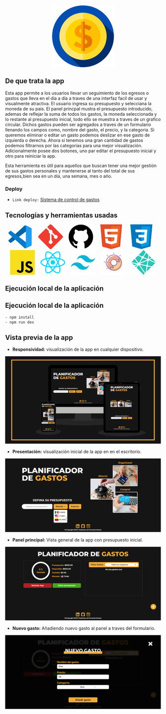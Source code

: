 <p align="center">
  <img height="200" src="https://github.com/fernando8alvarez/Control-Gastos/blob/main/Imgs/icon-ahorro.png" />
</p>

## De que trata la app

Esta app permite a los usuarios llevar un seguimiento de los egresos o gastos que lleva en el día a día a traves de una interfaz facil de usar y visualmente atractiva.
El usuario ingresa su presupuesto y selecciana la moneda de su pais. El panel princpal mustra el presupuesto introducido, ademas de reflejar la suma de todos los gastos, la moneda seleccionada y lo restante al presupuesto inicial, todo ello se muestra a traves de un grafico circular. Dichos gastos pueden ser agregados a traves de un formulario llenando los campos como, nombre del gasto, el precio, y la categoria. Si queremos eliminar o editar un gasto podemos deslizar en ese gasto de izquierda o derecha. Ahora si tenemos una gran cantidad de gastos podemos filtrarnos por las categorias para una mejor visualización. Adicionalmente posee dos botones, uno par editar el presupuesto inicial y otro para reiniciar la app.

Esta herramienta es útil para aquellos que buscan tener una mejor gestión de sus gastos personales y mantenerse al tanto del total de sus egresos,bien sea en un día, una semana, mes o año.


### Deploy

- `Link deploy:` [Sistema de control de gastos](https://sistema-control-gastos.netlify.app/)

## Tecnologías y herramientas usadas

<p align="center">
<img class='margin-right' src="https://github.com/fernando8alvarez/My-PI-Food/blob/main/Img/vsCode.png" height="80px"/>
<img width="10px"/>
<img src="https://github.com/fernando8alvarez/My-PI-Food/blob/main/Img/git.png" height="80px"/>
<img width="10px"/>
<img src="https://github.com/fernando8alvarez/My-PI-Food/blob/main/Img/github.png" height="80px"/>
<img width="10px"/>
<img src="https://github.com/fernando8alvarez/My-PI-Food/blob/main/Img/html.png" height="80px"/>
<img width="10px"/>
<img src="https://github.com/fernando8alvarez/My-PI-Food/blob/main/Img/css.png" height="80px"/>
<img width="10px"/>
<img src="https://github.com/fernando8alvarez/My-PI-Food/blob/main/Img/javascript.png" height="80px"/>
<img width="10px"/>
<img src="https://github.com/fernando8alvarez/My-PI-Food/blob/main/Img/react.png" height="80px"/>
<img width="10px"/>
<img src="https://github.com/fernando8alvarez/gestion_pacientes/blob/main/imgs/tailwind.png" height="80px"/>
<img width="10px"/>
<img src="https://github.com/fernando8alvarez/My-PI-Food/blob/main/Img/sweetalert2.png" height="80px"/>
<img width="10px"/>
<img src="https://github.com/fernando8alvarez/gestion_pacientes/blob/main/imgs/Netlify.png" height="80px"/>
</p>

## Ejecución local de la aplicación

## Ejecución local de la aplicación

```
- npm install
- npm run dev
```

## Vista previa de la app

- **Responsividad:** visualización de la app en cualquier dispositivo.

<img src="https://github.com/fernando8alvarez/Control-Gastos/blob/main/Imgs/Responsive.png" />

- **Presentación:** visualización inicial de la app en en el escritorio.

<img src="https://github.com/fernando8alvarez/Control-Gastos/blob/main/Imgs/(1)LandingPage.png" />

- **Panel principal:** Vista general de la app con presupuesto inicial.

<img src="https://github.com/fernando8alvarez/Control-Gastos/blob/main/Imgs/(2)Panel.png" />

- **Nuevo gasto:** Añadiendo nuevo gasto al panel a traves del formulario.

<img src="https://github.com/fernando8alvarez/Control-Gastos/blob/main/Imgs/(3)NuevoGasto.png" />
